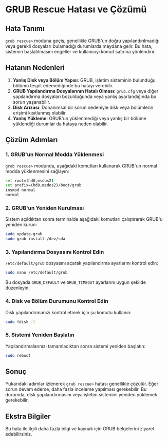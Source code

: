 # GRUB Rescue Hatası ve Çözümü

## Hata Tanımı
`grub rescue>` moduna geçiş, genellikle GRUB'un doğru yapılandırılmadığı veya gerekli dosyaları bulamadığı durumlarda meydana gelir. Bu hata, sistemin başlatılmasını engeller ve kullanıcıyı komut satırına yönlendirir.

## Hatanın Nedenleri
1. **Yanlış Disk veya Bölüm Yapısı**: GRUB, işletim sisteminin bulunduğu bölümü tespit edemediğinde bu hatayı verebilir.
2. **GRUB Yapılandırma Dosyalarının Hatalı Olması**: `grub.cfg` veya diğer yapılandırma dosyaları bozulduğunda veya yanlış ayarlandığında bu sorun yaşanabilir.
3. **Disk Arızası**: Donanımsal bir sorun nedeniyle disk veya bölümlerin erişimi kısıtlanmış olabilir.
4. **Yanlış Yükleme**: GRUB'un yüklenmediği veya yanlış bir bölüme yüklendiği durumlar da hataya neden olabilir.

## Çözüm Adımları

### 1. GRUB'un Normal Modda Yüklenmesi
`grub rescue>` modunda, aşağıdaki komutları kullanarak GRUB'un normal modda yüklenmesini sağlayın:
```bash
set root=(hd0,msdos2)
set prefix=(hd0,msdos2)/boot/grub
insmod normal
normal
```

### 2. GRUB'un Yeniden Kurulması
Sistem açıldıktan sonra terminalde aşağıdaki komutları çalıştırarak GRUB'u yeniden kurun:
```bash
sudo update-grub
sudo grub-install /dev/sda
```

### 3. Yapılandırma Dosyasını Kontrol Edin
`/etc/default/grub` dosyasını açarak yapılandırma ayarlarını kontrol edin:
```bash
sudo nano /etc/default/grub
```
Bu dosyada `GRUB_DEFAULT` ve `GRUB_TIMEOUT` ayarlarını uygun şekilde düzenleyin.

### 4. Disk ve Bölüm Durumunu Kontrol Edin
Disk yapılandırmanızı kontrol etmek için şu komutu kullanın:
```bash
sudo fdisk -l
```

### 5. Sistemi Yeniden Başlatın
Yapılandırmalarınızı tamamladıktan sonra sistemi yeniden başlatın:
```bash
sudo reboot
```

## Sonuç
Yukarıdaki adımlar izlenerek `grub rescue>` hatası genellikle çözülür. Eğer sorun devam ederse, daha fazla inceleme yapılması gerekebilir. Bu durumda, disk yapılandırmasını veya işletim sistemini yeniden yüklemek gerekebilir.

## Ekstra Bilgiler
Bu hata ile ilgili daha fazla bilgi ve kaynak için GRUB belgelerini ziyaret edebilirsiniz.
